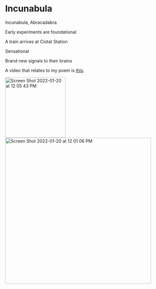 # Incunabula 

Incunabula, Abracadabra

Early experiments are foundational

A train arrives at Ciotat Station

Sensational

Brand new signals to their brains



A video that relates to my poem is [this](https://www.youtube.com/watch?v=gJSlYSzqksU).



<img width="195" alt="Screen Shot 2022-01-20 at 12 05 43 PM" src="https://user-images.githubusercontent.com/97974625/150396227-15eb8160-a138-4601-b7cf-013676729fe6.png">

<img width="471" alt="Screen Shot 2022-01-20 at 12 01 06 PM" src="https://user-images.githubusercontent.com/97974625/150395593-040cddc1-c204-4077-9434-3eaccce02331.png">

